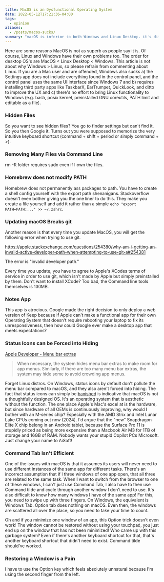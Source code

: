 ```yaml
---
title: MacOS is an Dysfunctional Operating System
date: 2022-05-12T17:21:36-04:00
tags:
  - opinion
aliases:
  - /posts/macos-sucks/
summary: "macOS is inferior to both Windows and Linux Desktop. it's difficult to show hidden files, requires sudo for file removal, Homebrew does not modify PATH, git breaks after macOS updates, the Notes app is unresponsive, status icons get turned into vapor, and more."
---
```


Here are some reasons MacOS is not as superb as people say it is. Of course, Linux and Windows have their own problems too. The order for desktop OS's are MacOS < Linux Desktop < Windows. This article is not about why Windows > Linux, so please refrain from commenting about Linux. If you are a Mac user and are offended, Windows also sucks a) the Settings app does not include everything found in the control panel, and the control panel uses the same UI interface since Windows 7 and b) requires installing third party apps like TaskbarX, EarTrumpet, QuickLook, and ditto to improve the UX and c) there's no effort to bring Linux functionality to Windows (e.g. bash, posix kernel, preinstalled GNU coreutils, PATH limit and editable as a file).

### Hidden Files

So you want to see hidden files?
You go to finder settings but can't find it. So you then Google it. Turns out you were supposed to memorize the very intuitive keyboard shortcut (command + shift + period or simply command + >).

### Removing Many Files via Command Line

rm -R folder requires sudo even if I own the files.

### Homebrew does not modify PATH

Homebrew does not permanently ass packages to path. You have to create a shell config yourself with the export path shenanigans. Stackoverflow doesn't even bother giving you the one liner to do this. They make you create a file yourself and add it rather than a simple `echo "export PATH=PATH:..." >> ~/.zshrc`.

### Updating macOS Breaks git

Another reason is that every time you update MacOS, you will get the following error when trying to use git.

https://apple.stackexchange.com/questions/254380/why-am-i-getting-an-invalid-active-developer-path-when-attempting-to-use-git-a#254381

The error is "invalid developer path."

Every time you update, you have to agree to Apple's XCodes terms of service in order to use git, which isn't made by Apple but simply
preinstalled by them. Don't want to install XCode? Too bad, the Command line tools themselves is 130MB.

### Notes App

This app is atrocious. Google made the right decision to only deploy a web version of Keep because if Apple can't make a functional app for their own Operating System that doesn't require rebooting your laptop to fix its unresponsiveness, then how could Google ever make a desktop app that meets expectations?

### Status Icons can be Forced into Hiding

[Apple Developer - Menu bar extras](https://developer.apple.com/design/human-interface-guidelines/the-menu-bar#Menu-bar-extras)

> When necessary, the system hides menu bar extras to make room for app menus. Similarly, if there are too many menu bar extras, the system may hide some to avoid crowding app menus.

Forget Linux distros. On Windows, status icons by default don't pollute the menu bar compared to macOS, and they also aren't forced into hiding. The fact that status icons can simply be [banished](https://bg3.wiki/wiki/Banishment) is indicative that macOS is not a thoughtfully designed OS. It's an operating system that is aesthetic without the function. The one place Apple's Mac's excel at is the hardware, but since hardware of all OEMs is continuously improving, why would I bother with an M-series chip? Especially with the AMD Strix and Intel Lunar Lake CPUs coming out now (2024). I'd argue that the "new" Snapdragon Elite X chip belong in an Android tablet, because the Surface Pro 11 is stupidly priced as being more expensive than a Macbook Air M3 for 1TB of storage and 16GB of RAM. Nobody wants your stupid Copilot PCs Microsoft. Just change your name to AiSoft!

### Command Tab Isn't Efficient

One of the issues with macOS is that it assumes its users will never need to use different instances of the same app for different tasks. There's an incorrect assumption that if I three windows of one app open, that all three are related to the same task. When I want to switch from the browser to one of these windows, I can't just use Command Tab, I also have to then use Command tilde and cycle through another window I don't need to use. It's also difficult to know how many windows I have of the same app! For this, you need to swipe up with three fingers. On Windows, the equivalent is Windows Tab. Option tab does nothing on macOS. Even then, the windows are scattered all over the place, so you need to take your time to count.

Oh and if you minimize one window of an app, this Option trick doesn't even work! The window cannot be restored without using your touchpad, you just end up on the window that has not been minimized! Who came up with this garbage system? Even if there's another keyboard shortcut for that, that's another keyboard shortcut that didn't need to exist. Command tilde should've worked.

### Restoring a Window is a Pain

I have to use the Option key which feels absolutely unnatural because I'm using the second finger from the left.
